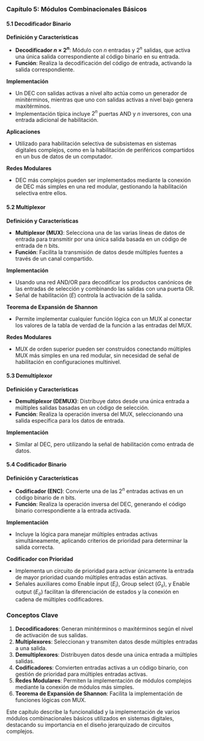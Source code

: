 ### Capítulo 5: Módulos Combinacionales Básicos

#### 5.1 Decodificador Binario

**Definición y Características**
- **Decodificador $n \times 2^n$**: Módulo con $n$ entradas y $2^n$ salidas, que activa una única salida correspondiente al código binario en su entrada.
- **Función**: Realiza la decodificación del código de entrada, activando la salida correspondiente.

**Implementación**
- Un DEC con salidas activas a nivel alto actúa como un generador de minitérminos, mientras que uno con salidas activas a nivel bajo genera maxitérminos.
- Implementación típica incluye $2^n$ puertas AND y $n$ inversores, con una entrada adicional de habilitación.

**Aplicaciones**
- Utilizado para habilitación selectiva de subsistemas en sistemas digitales complejos, como en la habilitación de periféricos compartidos en un bus de datos de un computador.

**Redes Modulares**
- DEC más complejos pueden ser implementados mediante la conexión de DEC más simples en una red modular, gestionando la habilitación selectiva entre ellos.

#### 5.2 Multiplexor

**Definición y Características**
- **Multiplexor (MUX)**: Selecciona una de las varias líneas de datos de entrada para transmitir por una única salida basada en un código de entrada de n bits.
- **Función**: Facilita la transmisión de datos desde múltiples fuentes a través de un canal compartido.

**Implementación**
- Usando una red AND/OR para decodificar los productos canónicos de las entradas de selección y combinando las salidas con una puerta OR.
- Señal de habilitación ($E$) controla la activación de la salida.

**Teorema de Expansión de Shannon**
- Permite implementar cualquier función lógica con un MUX al conectar los valores de la tabla de verdad de la función a las entradas del MUX.

**Redes Modulares**
- MUX de orden superior pueden ser construidos conectando múltiples MUX más simples en una red modular, sin necesidad de señal de habilitación en configuraciones multinivel.

#### 5.3 Demultiplexor

**Definición y Características**
- **Demultiplexor (DEMUX)**: Distribuye datos desde una única entrada a múltiples salidas basadas en un código de selección.
- **Función**: Realiza la operación inversa del MUX, seleccionando una salida específica para los datos de entrada.

**Implementación**
- Similar al DEC, pero utilizando la señal de habilitación como entrada de datos.

#### 5.4 Codificador Binario

**Definición y Características**
- **Codificador (ENC)**: Convierte una de las $2^n$ entradas activas en un código binario de $n$ bits.
- **Función**: Realiza la operación inversa del DEC, generando el código binario correspondiente a la entrada activada.

**Implementación**
- Incluye la lógica para manejar múltiples entradas activas simultáneamente, aplicando criterios de prioridad para determinar la salida correcta.

**Codificador con Prioridad**
- Implementa un circuito de prioridad para activar únicamente la entrada de mayor prioridad cuando múltiples entradas están activas.
- Señales auxiliares como Enable input ($E_i$), Group select ($G_s$), y Enable output ($E_o$) facilitan la diferenciación de estados y la conexión en cadena de múltiples codificadores.

### Conceptos Clave

1. **Decodificadores**: Generan minitérminos o maxitérminos según el nivel de activación de sus salidas.
2. **Multiplexores**: Seleccionan y transmiten datos desde múltiples entradas a una salida.
3. **Demultiplexores**: Distribuyen datos desde una única entrada a múltiples salidas.
4. **Codificadores**: Convierten entradas activas a un código binario, con gestión de prioridad para múltiples entradas activas.
5. **Redes Modulares**: Permiten la implementación de módulos complejos mediante la conexión de módulos más simples.
6. **Teorema de Expansión de Shannon**: Facilita la implementación de funciones lógicas con MUX.

Este capítulo describe la funcionalidad y la implementación de varios módulos combinacionales básicos utilizados en sistemas digitales, destacando su importancia en el diseño jerarquizado de circuitos complejos.

